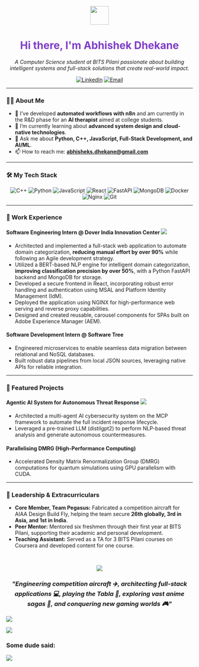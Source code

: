 <div align="center">
  <img src="https://camo.githubusercontent.com/6a4da679536aef4caa4338bd657dc33b2fc530a54b1fac28f5ca6f36a1a7763a/68747470733a2f2f63756c746f667468657061727479706172726f742e636f6d2f706172726f74732f68642f706972617465706172726f742e676966" width="50" />

 
  <h1 style="color:#7E3DC8">Hi there, I'm Abhishek Dhekane</h1>
  <p><i>A Computer Science student at BITS Pilani passionate about building intelligent systems and full-stack solutions that create real-world impact.</i></p>
  
  <p>
    <a href="https://www.linkedin.com/in/abhishek-dhekane-6639b1264/"><img src="https://img.shields.io/badge/LinkedIn-7E3DC8?style=for-the-badge&logo=linkedin&logoColor=77FF00" alt="LinkedIn"/></a>
    <a href="mailto:abhisheks.dhekane@gmail.com"><img src="https://img.shields.io/badge/Email-2E2E2E?style=for-the-badge&logo=gmail&logoColor=77FF00" alt="Email"/></a>
  </p>
</div>

---

### 👨‍💻 About Me

-   🔭 I’ve developed **automated workflows with n8n** and am currently in the R&D phase for an **AI therapist** aimed at college students.
-   🌱 I’m currently learning about **advanced system design and cloud-native technologies**.
-   💬 Ask me about **Python, C++, JavaScript, Full-Stack Development, and AI/ML**.
-   📫 How to reach me: **abhisheks.dhekane@gmail.com**

---

### 🛠️ My Tech Stack

<p align="center">
  <img src="https://img.shields.io/badge/C%2B%2B-7E3DC8?style=for-the-badge&logo=c%2B%2B&logoColor=77FF00" alt="C++"/>
  <img src="https://img.shields.io/badge/Python-2E2E2E?style=for-the-badge&logo=python&logoColor=77FF00" alt="Python"/>
  <img src="https://img.shields.io/badge/JavaScript-77FF00?style=for-the-badge&logo=javascript&logoColor=2E2E2E" alt="JavaScript"/>
  <img src="https://img.shields.io/badge/React-2E2E2E?style=for-the-badge&logo=react&logoColor=7E3DC8" alt="React"/>
  <img src="https://img.shields.io/badge/FastAPI-7E3DC8?style=for-the-badge&logo=fastapi&logoColor=77FF00" alt="FastAPI"/>
  <img src="https://img.shields.io/badge/MongoDB-2E2E2E?style=for-the-badge&logo=mongodb&logoColor=77FF00" alt="MongoDB"/>
  <img src="https://img.shields.io/badge/Docker-7E3DC8?style=for-the-badge&logo=docker&logoColor=77FF00" alt="Docker"/>
  <img src="https://img.shields.io/badge/Nginx-2E2E2E?style=for-the-badge&logo=nginx&logoColor=77FF00" alt="Nginx"/>
  <img src="https://img.shields.io/badge/Git-7E3DC8?style=for-the-badge&logo=git&logoColor=77FF00" alt="Git"/>
</p>

---

### 🚀 Work Experience

#### **Software Engineering Intern** @ Dover India Innovation Center <a href="https://github.com/asdhekane/Domcat-dover-internship-overview"><img src="https://img.shields.io/badge/GitHub-Repo-2E2E2E?style=flat-square&logo=github&logoColor=77FF00"></a>
-   Architected and implemented a full-stack web application to automate domain categorization, **reducing manual effort by over 90%** while following an Agile development strategy.
-   Utilized a BERT-based NLP engine for intelligent domain categorization, **improving classification precision by over 50%**, with a Python FastAPI backend and MongoDB for storage.
-   Developed a secure frontend in React, incorporating robust error handling and authentication using MSAL and Platform Identity Management (IdM).
-   Deployed the application using NGINX for high-performance web serving and reverse proxy capabilities.
-   Designed and created reusable, carousel components for SPAs built on Adobe Experience Manager (AEM).


#### **Software Development Intern** @ Software Tree 
-   Engineered microservices to enable seamless data migration between relational and NoSQL databases.
-   Built robust data pipelines from local JSON sources, leveraging native APIs for reliable integration.
---

### 🤖 Featured Projects

#### **Agentic AI System for Autonomous Threat Response** <a href="https://github.com/asdhekane/agentic-cybersec"><img src="https://img.shields.io/badge/GitHub-Repo-2E2E2E?style=flat-square&logo=github&logoColor=77FF00"></a>
-   Architected a multi-agent AI cybersecurity system on the MCP framework to automate the full incident response lifecycle.
-   Leveraged a pre-trained LLM (distilgpt2) to perform NLP-based threat analysis and generate autonomous countermeasures.

#### **Parallelising DMRG (High-Performance Computing)**
-   Accelerated Density Matrix Renormalization Group (DMRG) computations for quantum simulations using GPU parallelism with CUDA.


---

### 🌟 Leadership & Extracurriculars

-   **Core Member, Team Pegasus:** Fabricated a competition aircraft for AIAA Design Build Fly, helping the team secure **26th globally, 3rd in Asia, and 1st in India**.
-   **Peer Mentor:** Mentored six freshmen through their first year at BITS Pilani, supporting their academic and personal development.
-   **Teaching Assistant:** Served as a TA for 3 BITS Pilani courses on Coursera and developed content for one course.

<br>


<p align="center"> <img src="https://capsule-render.vercel.app/api?type=egg&height=30&color=gradient&section=header" /> <br/> <h3 align="center"> <i>"Engineering competition aircraft ✈️, architecting full-stack applications 💻, playing the Tabla 🥁, exploring vast anime sagas 🍥, and conquering new gaming worlds 🎮"</i> </h3> <img src="https://capsule-render.vercel.app/api?type=egg&height=30&color=gradient&section=footer" /> <br/> </p>

<img src="https://user-images.githubusercontent.com/74038190/225813708-98b745f2-7d22-48cf-9150-083f1b00d6c9.gif"/>

### Some dude said:
![](https://quotes-github-readme.vercel.app/api?type=horizontal&theme=tokyonight)
